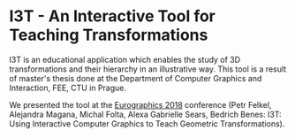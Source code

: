 # I3T - An Interactive Tool for Teaching Transformations
I3T is an educational application which enables the study of 3D transformations and their hierarchy 
in an illustrative way. This tool is a result of master's thesis done
at the Department of Computer Graphics and Interaction, FEE, CTU in Prague.

We presented the tool at the [Eurographics 2018](https://www.eurographics2018.nl/) conference 
(Petr Felkel, Alejandra Magana, Michal Folta, Alexa Gabrielle Sears, Bedrich Benes: 
I3T: Using Interactive Computer Graphics to Teach Geometric Transformations).
